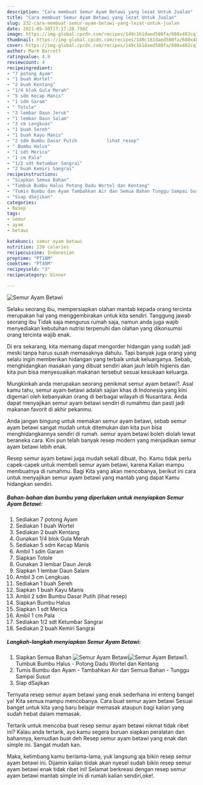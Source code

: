 ```yaml
---
description: "Cara membuat Semur Ayam Betawi yang lezat Untuk Jualan"
title: "Cara membuat Semur Ayam Betawi yang lezat Untuk Jualan"
slug: 232-cara-membuat-semur-ayam-betawi-yang-lezat-untuk-jualan
date: 2021-05-30T17:17:28.798Z
image: https://img-global.cpcdn.com/recipes/149c161daed580fa/680x482cq70/semur-ayam-betawi-foto-resep-utama.jpg
thumbnail: https://img-global.cpcdn.com/recipes/149c161daed580fa/680x482cq70/semur-ayam-betawi-foto-resep-utama.jpg
cover: https://img-global.cpcdn.com/recipes/149c161daed580fa/680x482cq70/semur-ayam-betawi-foto-resep-utama.jpg
author: Mark Barrett
ratingvalue: 4.9
reviewcount: 4
recipeingredient:
- "7 potong Ayam"
- "1 buah Wortel"
- "2 buah Kentang"
- "1/4 blok Gula Merah"
- "5 sdm Kecap Manis"
- "1 sdm Garam"
- " Totole"
- "3 lembar Daun Jeruk"
- "1 lembar Daun Salam"
- "3 cm Lengkuas"
- "1 buah Sereh"
- "1 buah Kayu Manis"
- "2 sdm Bumbu Dasar Putih           lihat resep"
- " Bumbu Halus"
- "1 sdt Merica"
- "1 cm Pala"
- "1/2 sdt Ketumbar Sangrai"
- "2 buah Kemiri Sangrai"
recipeinstructions:
- "Siapkan Semua Bahan"
- "Tumbuk Bumbu Halus Potong Dadu Wortel dan Kentang"
- "Tumis Bumbu dan Ayam Tambahkan Air dan Semua Bahan Tunggu Sampai Susut"
- "Siap dSajikan"
categories:
- Resep
tags:
- semur
- ayam
- betawi

katakunci: semur ayam betawi 
nutrition: 239 calories
recipecuisine: Indonesian
preptime: "PT18M"
cooktime: "PT40M"
recipeyield: "3"
recipecategory: Dinner

---
```



![Semur Ayam Betawi](https://img-global.cpcdn.com/recipes/149c161daed580fa/680x482cq70/semur-ayam-betawi-foto-resep-utama.jpg)

Selaku seorang ibu, mempersiapkan olahan mantab kepada orang tercinta merupakan hal yang menggembirakan untuk kita sendiri. Tanggung jawab seorang ibu Tidak saja mengurus rumah saja, namun anda juga wajib menyediakan kebutuhan nutrisi terpenuhi dan olahan yang dikonsumsi orang tercinta wajib enak.

Di era  sekarang, kita memang dapat mengorder hidangan yang sudah jadi meski tanpa harus susah memasaknya dahulu. Tapi banyak juga orang yang selalu ingin memberikan hidangan yang terbaik untuk keluarganya. Sebab, menghidangkan masakan yang dibuat sendiri akan jauh lebih higienis dan kita pun bisa menyesuaikan makanan tersebut sesuai kesukaan keluarga. 



Mungkinkah anda merupakan seorang penikmat semur ayam betawi?. Asal kamu tahu, semur ayam betawi adalah sajian khas di Indonesia yang kini digemari oleh kebanyakan orang di berbagai wilayah di Nusantara. Anda dapat menyajikan semur ayam betawi sendiri di rumahmu dan pasti jadi makanan favorit di akhir pekanmu.

Anda jangan bingung untuk memakan semur ayam betawi, sebab semur ayam betawi sangat mudah untuk ditemukan dan kita pun bisa menghidangkannya sendiri di rumah. semur ayam betawi boleh diolah lewat beraneka cara. Kini pun telah banyak resep modern yang menjadikan semur ayam betawi lebih enak.

Resep semur ayam betawi juga mudah sekali dibuat, lho. Kamu tidak perlu capek-capek untuk membeli semur ayam betawi, karena Kalian mampu membuatnya di rumahmu. Bagi Kita yang akan mencobanya, berikut ini cara untuk menyajikan semur ayam betawi yang mantab yang dapat Kamu hidangkan sendiri.

<!--inarticleads1-->

##### Bahan-bahan dan bumbu yang diperlukan untuk menyiapkan Semur Ayam Betawi:

1. Sediakan 7 potong Ayam
1. Sediakan 1 buah Wortel
1. Sediakan 2 buah Kentang
1. Gunakan 1/4 blok Gula Merah
1. Sediakan 5 sdm Kecap Manis
1. Ambil 1 sdm Garam
1. Siapkan  Totole
1. Gunakan 3 lembar Daun Jeruk
1. Siapkan 1 lembar Daun Salam
1. Ambil 3 cm Lengkuas
1. Sediakan 1 buah Sereh
1. Siapkan 1 buah Kayu Manis
1. Ambil 2 sdm Bumbu Dasar Putih           (lihat resep)
1. Siapkan  Bumbu Halus
1. Siapkan 1 sdt Merica
1. Ambil 1 cm Pala
1. Sediakan 1/2 sdt Ketumbar Sangrai
1. Sediakan 2 buah Kemiri Sangrai




<!--inarticleads2-->

##### Langkah-langkah menyiapkan Semur Ayam Betawi:

1. Siapkan Semua Bahan
<img src="https://img-global.cpcdn.com/steps/0969c6d76ffffab8/160x128cq70/semur-ayam-betawi-langkah-memasak-1-foto.jpg" alt="Semur Ayam Betawi"><img src="https://img-global.cpcdn.com/steps/c163dba2d637df89/160x128cq70/semur-ayam-betawi-langkah-memasak-1-foto.jpg" alt="Semur Ayam Betawi">1. Tumbuk Bumbu Halus - Potong Dadu Wortel dan Kentang
1. Tumis Bumbu dan Ayam - Tambahkan Air dan Semua Bahan - Tunggu Sampai Susut
1. Siap dSajikan




Ternyata resep semur ayam betawi yang enak sederhana ini enteng banget ya! Kita semua mampu mencobanya. Cara buat semur ayam betawi Sesuai banget untuk kita yang baru belajar memasak ataupun bagi kalian yang sudah hebat dalam memasak.

Tertarik untuk mencoba buat resep semur ayam betawi nikmat tidak ribet ini? Kalau anda tertarik, ayo kamu segera buruan siapkan peralatan dan bahannya, kemudian buat deh Resep semur ayam betawi yang enak dan simple ini. Sangat mudah kan. 

Maka, ketimbang kamu berlama-lama, yuk langsung aja bikin resep semur ayam betawi ini. Dijamin kalian tiidak akan nyesel sudah bikin resep semur ayam betawi enak tidak ribet ini! Selamat berkreasi dengan resep semur ayam betawi mantab simple ini di rumah kalian sendiri,oke!.

